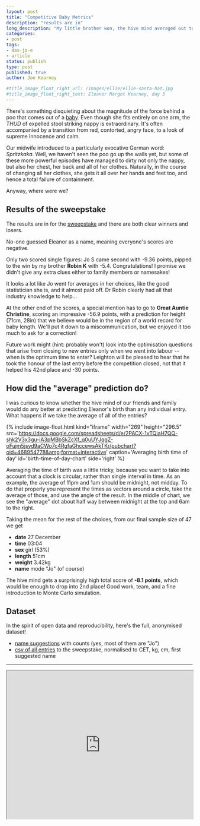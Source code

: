 ```yaml
---
layout: post
title: "Competitive Baby Metrics"
description: "results are in"
long_description: "My little brother won, the hive mind averaged out to an exceptionally good score, and I got to play with some inconsequential data while Eleanor had a nap. But first, poo."
categories:
- post
tags:
- das-jo-e
- article
status: publish
type: post
published: true
author: Joe Kearney

#title_image_float_right_url: /images/ellie/ellie-santa-hat.jpg
#title_image_float_right_text: Eleanor Margot Kearney, day 3
---
```


[new-tiny-human]: /posts/new-tiny-human
[predictive-baby-metrics]: /posts/predictive-baby-metrics

There's something disquieting about the magnitude of the force behind a poo that comes out of a [baby][new-tiny-human]. Even though she fits entirely on one arm, the _THUD_ of expelled stool striking nappy is extraordinary. It's often accompanied by a transition from red, contorted, angry face, to a look of supreme innocence and calm.

Our midwife introduced to a particularly evocative German word: _Spritzkaka_. Well, we haven't seen the poo go up the walls yet, but some of these more powerful episodes have managed to dirty not only the nappy, but also her chest, her back and all of her clothes. Naturally, in the course of changing all her clothes, she gets it all over her hands and feet too, and hence a total failure of containment.

Anyway, where were we?

## Results of the sweepstake

The results are in for the [sweepstake][predictive-baby-metrics] and there are both clear winners and losers.

No-one guessed Eleanor as a name, meaning everyone's scores are negative.

Only two scored single figures: Jo S came second with -9.36 points, pipped to the win by my brother **Robin K** with -5.4. Congratulations! I promise we didn't give any extra clues either to family members or namesakes!

It looks a lot like Jo went for averages in her choices, like the good statistician she is, and it almost paid off. Dr Robin clearly had all that industry knowledge to help...

At the other end of the scores, a special mention has to go to **Great Auntie Christine**, scoring an impressive -56.9 points, with a prediction for height (71cm, 28in) that we believe would be in the region of a world record for baby length. We'll put it down to a miscommunication, but we enjoyed it too much to ask for a correction!

Future work might (hint: probably won't) look into the optimisation questions that arise from closing to new entries only when we went into labour -- when is the optimum time to enter? Leighton will be pleased to hear that he took the honour of the last entry before the competition closed, not that it helped his 42nd place and -30 points.

## How did the "average" prediction do?

I was curious to know whether the hive mind of our friends and family would do any better at predicting Eleanor's birth than any individual entry. What happens if we take the average of all of the entries?

{% include image-float.html kind="iframe" width="269" height="296.5" src='https://docs.google.com/spreadsheets/d/e/2PACX-1vTQiaH7QQ-shk2V3x3gu-iA3pMBbSkZcXf_q0uUYJqgZ-oFujm5jsyd9aCWo7c4RgfaGhccewsAkTKr/pubchart?oid=468954778&amp;format=interactive' caption='Averaging birth time of day' id='birth-time-of-day-chart' side='right' %}

Averaging the time of birth was a little tricky, because you want to take into account that a clock is circular, rather than single interval in time. As an example, the average of 11pm and 1am should be midnight, not midday. To do that properly you represent the times as vectors around a circle, take the average of those, and use the angle of the result. In the middle of chart, we see the "average" dot about half way between midnight at the top and 6am to the right.

Taking the mean for the rest of the choices, from our final sample size of 47 we get

* **date** 27 December
* **time** 03:04
* **sex** girl (53%)
* **length** 51cm
* **weight** 3.42kg
* **name** mode "Jo" (of course)

The hive mind gets a surprisingly high total score of **-8.1 points**, which would be enough to drop into 2nd place! Good work, team, and a fine introduction to Monte Carlo simulation.

## Dataset

In the spirit of open data and reproducibility, here's the full, anonymised dataset!

* [name suggestions](https://docs.google.com/spreadsheets/d/e/2PACX-1vTQiaH7QQ-shk2V3x3gu-iA3pMBbSkZcXf_q0uUYJqgZ-oFujm5jsyd9aCWo7c4RgfaGhccewsAkTKr/pubhtml?gid=741876496&single=true) with counts (yes, most of them are "Jo")
* [csv of all entries](https://docs.google.com/spreadsheets/d/e/2PACX-1vTQiaH7QQ-shk2V3x3gu-iA3pMBbSkZcXf_q0uUYJqgZ-oFujm5jsyd9aCWo7c4RgfaGhccewsAkTKr/pub?gid=2022689314&single=true&output=csv) to the sweepstake, normalised to CET, kg, cm, first suggested name

***

<iframe width="100%" height="400px" src="https://docs.google.com/spreadsheets/d/e/2PACX-1vTQiaH7QQ-shk2V3x3gu-iA3pMBbSkZcXf_q0uUYJqgZ-oFujm5jsyd9aCWo7c4RgfaGhccewsAkTKr/pubhtml?gid=2022689314&amp;single=true&amp;widget=true&amp;headers=false"></iframe>
